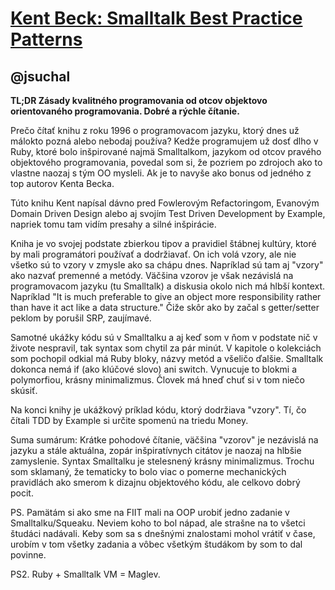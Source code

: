 [Kent Beck: Smalltalk Best Practice Patterns](http://www.amazon.com/gp/product/013476904X?tag=rubyslava-20)
==========================================================================================

@jsuchal
--------

**TL;DR Zásady kvalitného programovania od otcov objektovo orientovaného programovania. Dobré a rýchle čítanie.**

Prečo čítať knihu z roku 1996 o programovacom jazyku, ktorý dnes už málokto pozná alebo nebodaj používa?
Kedže programujem už dosť dlho v Ruby, ktoré bolo inšpirované najmä Smalltalkom, jazykom od otcov pravého objektového
programovania, povedal som si, že pozriem po zdrojoch ako to vlastne naozaj s tým OO mysleli. Ak je to navyše ako bonus
od jedného z top autorov Kenta Becka.

Túto knihu Kent napísal dávno pred Fowlerovým Refactoringom, Evanovým Domain Driven Design alebo aj svojím Test Driven
Development by Example, napriek tomu tam vidím presahy a silné inšpirácie.

Kniha je vo svojej podstate zbierkou tipov a pravidiel štábnej kultúry, ktoré by mali programátori používať
a dodržiavať. On ich volá vzory, ale nie všetko sú to vzory v zmysle ako sa chápu dnes. Napríklad sú tam aj "vzory" ako
nazvať premenné a metódy. Väčšina vzorov je však nezávislá na programovacom jazyku (tu Smalltalk) a diskusia okolo nich
má hlbší kontext. Napríklad "It is much preferable to give an object more responsibility rather than have it act like
a data structure." Čiže skôr ako by začal s getter/setter peklom by porušil SRP, zaujímavé.

Samotné ukážky kódu sú v Smalltalku a aj keď som v ňom v podstate nič v živote nespravil, tak syntax som chytil za pár
minút. V kapitole o kolekciách som pochopil odkial má Ruby bloky, názvy metód a všeličo ďalšie. Smalltalk dokonca nemá
if (ako klúčové slovo) ani switch. Vynucuje to blokmi a polymorfiou, krásny minimalizmus. Človek má hneď chuť si v tom
niečo skúsiť.

Na konci knihy je ukážkový príklad kódu, ktorý dodržiava "vzory". Tí, čo čítali TDD by Example si určite spomenú na
triedu Money.

Suma sumárum: Krátke pohodové čítanie, väčšina "vzorov" je nezávislá na jazyku a stále aktuálna, zopár inšpiratívnych
citátov je naozaj na hlbšie zamyslenie. Syntax Smalltalku je stelesnený krásny minimalizmus. Trochu som sklamaný, že
tematicky to bolo viac o pomerne mechanických pravidlách ako smerom k dizajnu objektového kódu, ale celkovo dobrý pocit.

PS. Pamätám si ako sme na FIIT mali na OOP urobiť jedno zadanie v Smalltalku/Squeaku. Neviem koho to bol nápad, ale
strašne na to všetci študáci nadávali. Keby som sa s dnešnými znalostami mohol vrátiť v čase, urobím v tom všetky
zadania a vôbec všetkým študákom by som to dal povinne.

PS2. Ruby + Smalltalk VM = Maglev.